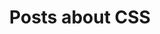 ---
layout: categorypage
title: Posts about CSS
category: css
permalink: /categories/css/ # This is only required for pretty links.
---